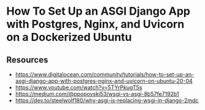# How To Set Up an ASGI Django App with Postgres, Nginx, and Uvicorn on a Dockerized Ubuntu 




## Resources

- https://www.digitalocean.com/community/tutorials/how-to-set-up-an-asgi-django-app-with-postgres-nginx-and-uvicorn-on-ubuntu-20-04
- https://www.youtube.com/watch?v=5TYrPkugT5s
- https://medium.com/@ppopovski53/wsgi-vs-asgi-8b57fe7192b1
- https://dev.to/steelwolf180/why-asgi-is-replacing-wsgi-in-django-2mdc